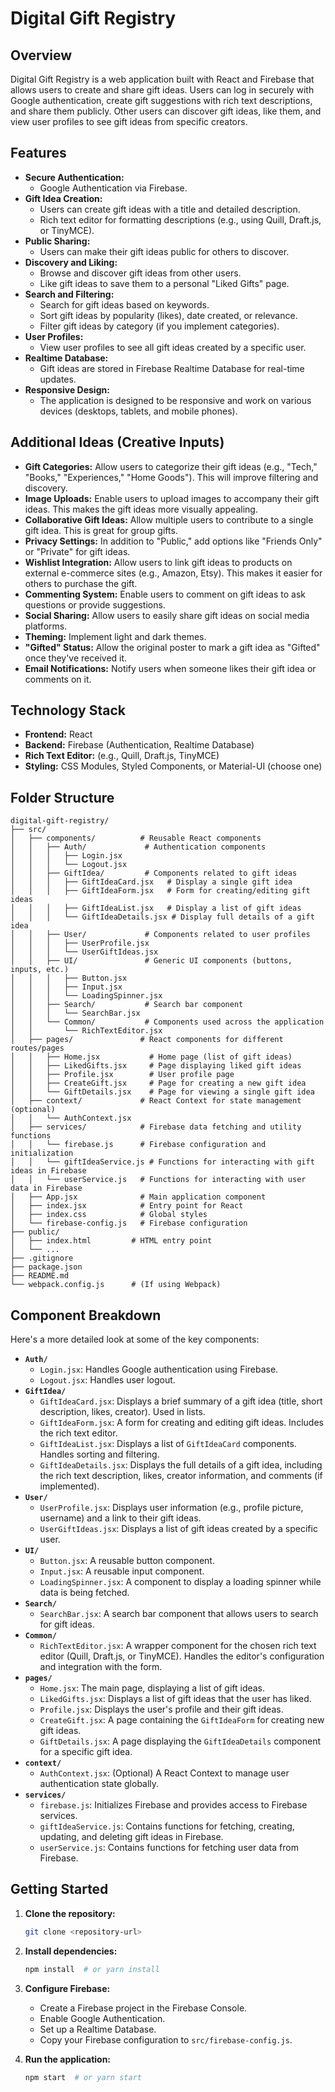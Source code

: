 # Digital Gift Registry

## Overview

Digital Gift Registry is a web application built with React and Firebase that allows users to create and share gift ideas. Users can log in securely with Google authentication, create gift suggestions with rich text descriptions, and share them publicly. Other users can discover gift ideas, like them, and view user profiles to see gift ideas from specific creators.

## Features

*   **Secure Authentication:**
    *   Google Authentication via Firebase.
*   **Gift Idea Creation:**
    *   Users can create gift ideas with a title and detailed description.
    *   Rich text editor for formatting descriptions (e.g., using Quill, Draft.js, or TinyMCE).
*   **Public Sharing:**
    *   Users can make their gift ideas public for others to discover.
*   **Discovery and Liking:**
    *   Browse and discover gift ideas from other users.
    *   Like gift ideas to save them to a personal "Liked Gifts" page.
*   **Search and Filtering:**
    *   Search for gift ideas based on keywords.
    *   Sort gift ideas by popularity (likes), date created, or relevance.
    *   Filter gift ideas by category (if you implement categories).
*   **User Profiles:**
    *   View user profiles to see all gift ideas created by a specific user.
*   **Realtime Database:**
    *   Gift ideas are stored in Firebase Realtime Database for real-time updates.
*   **Responsive Design:**
    *   The application is designed to be responsive and work on various devices (desktops, tablets, and mobile phones).

## Additional Ideas (Creative Inputs)

*   **Gift Categories:** Allow users to categorize their gift ideas (e.g., "Tech," "Books," "Experiences," "Home Goods"). This will improve filtering and discovery.
*   **Image Uploads:** Enable users to upload images to accompany their gift ideas.  This makes the gift ideas more visually appealing.
*   **Collaborative Gift Ideas:** Allow multiple users to contribute to a single gift idea.  This is great for group gifts.
*   **Privacy Settings:**  In addition to "Public," add options like "Friends Only" or "Private" for gift ideas.
*   **Wishlist Integration:**  Allow users to link gift ideas to products on external e-commerce sites (e.g., Amazon, Etsy).  This makes it easier for others to purchase the gift.
*   **Commenting System:**  Enable users to comment on gift ideas to ask questions or provide suggestions.
*   **Social Sharing:**  Allow users to easily share gift ideas on social media platforms.
*   **Theming:** Implement light and dark themes.
*   **"Gifted" Status:** Allow the original poster to mark a gift idea as "Gifted" once they've received it.
*   **Email Notifications:** Notify users when someone likes their gift idea or comments on it.

## Technology Stack

*   **Frontend:** React
*   **Backend:** Firebase (Authentication, Realtime Database)
*   **Rich Text Editor:** (e.g., Quill, Draft.js, TinyMCE)
*   **Styling:** CSS Modules, Styled Components, or Material-UI (choose one)

## Folder Structure

```
digital-gift-registry/
├── src/
│   ├── components/          # Reusable React components
│   │   ├── Auth/             # Authentication components
│   │   │   ├── Login.jsx
│   │   │   └── Logout.jsx
│   │   ├── GiftIdea/         # Components related to gift ideas
│   │   │   ├── GiftIdeaCard.jsx   # Display a single gift idea
│   │   │   ├── GiftIdeaForm.jsx   # Form for creating/editing gift ideas
│   │   │   ├── GiftIdeaList.jsx   # Display a list of gift ideas
│   │   │   └── GiftIdeaDetails.jsx # Display full details of a gift idea
│   │   ├── User/             # Components related to user profiles
│   │   │   ├── UserProfile.jsx
│   │   │   └── UserGiftIdeas.jsx
│   │   ├── UI/               # Generic UI components (buttons, inputs, etc.)
│   │   │   ├── Button.jsx
│   │   │   ├── Input.jsx
│   │   │   └── LoadingSpinner.jsx
│   │   ├── Search/           # Search bar component
│   │   │   └── SearchBar.jsx
│   │   └── Common/           # Components used across the application
│   │       └── RichTextEditor.jsx
│   ├── pages/               # React components for different routes/pages
│   │   ├── Home.jsx           # Home page (list of gift ideas)
│   │   ├── LikedGifts.jsx     # Page displaying liked gift ideas
│   │   ├── Profile.jsx        # User profile page
│   │   ├── CreateGift.jsx     # Page for creating a new gift idea
│   │   └── GiftDetails.jsx    # Page for viewing a single gift idea
│   ├── context/             # React Context for state management (optional)
│   │   └── AuthContext.jsx
│   ├── services/            # Firebase data fetching and utility functions
│   │   └── firebase.js      # Firebase configuration and initialization
│   │   └── giftIdeaService.js # Functions for interacting with gift ideas in Firebase
│   │   └── userService.js   # Functions for interacting with user data in Firebase
│   ├── App.jsx              # Main application component
│   ├── index.jsx            # Entry point for React
│   ├── index.css            # Global styles
│   └── firebase-config.js   # Firebase configuration
├── public/
│   ├── index.html         # HTML entry point
│   └── ...
├── .gitignore
├── package.json
├── README.md
└── webpack.config.js      # (If using Webpack)
```

## Component Breakdown

Here's a more detailed look at some of the key components:

*   **`Auth/`**
    *   `Login.jsx`: Handles Google authentication using Firebase.
    *   `Logout.jsx`: Handles user logout.
*   **`GiftIdea/`**
    *   `GiftIdeaCard.jsx`: Displays a brief summary of a gift idea (title, short description, likes, creator).  Used in lists.
    *   `GiftIdeaForm.jsx`:  A form for creating and editing gift ideas.  Includes the rich text editor.
    *   `GiftIdeaList.jsx`: Displays a list of `GiftIdeaCard` components. Handles sorting and filtering.
    *   `GiftIdeaDetails.jsx`: Displays the full details of a gift idea, including the rich text description, likes, creator information, and comments (if implemented).
*   **`User/`**
    *   `UserProfile.jsx`: Displays user information (e.g., profile picture, username) and a link to their gift ideas.
    *   `UserGiftIdeas.jsx`: Displays a list of gift ideas created by a specific user.
*   **`UI/`**
    *   `Button.jsx`: A reusable button component.
    *   `Input.jsx`: A reusable input component.
    *   `LoadingSpinner.jsx`: A component to display a loading spinner while data is being fetched.
*   **`Search/`**
    *   `SearchBar.jsx`: A search bar component that allows users to search for gift ideas.
*   **`Common/`**
    *   `RichTextEditor.jsx`: A wrapper component for the chosen rich text editor (Quill, Draft.js, or TinyMCE).  Handles the editor's configuration and integration with the form.
*   **`pages/`**
    *   `Home.jsx`: The main page, displaying a list of gift ideas.
    *   `LikedGifts.jsx`: Displays a list of gift ideas that the user has liked.
    *   `Profile.jsx`: Displays the user's profile and their gift ideas.
    *   `CreateGift.jsx`: A page containing the `GiftIdeaForm` for creating new gift ideas.
    *   `GiftDetails.jsx`: A page displaying the `GiftIdeaDetails` component for a specific gift idea.
*   **`context/`**
    *   `AuthContext.jsx`: (Optional) A React Context to manage user authentication state globally.
*   **`services/`**
    *   `firebase.js`: Initializes Firebase and provides access to Firebase services.
    *   `giftIdeaService.js`: Contains functions for fetching, creating, updating, and deleting gift ideas in Firebase.
    *   `userService.js`: Contains functions for fetching user data from Firebase.

## Getting Started

1.  **Clone the repository:**

    ```bash
    git clone <repository-url>
    ```

2.  **Install dependencies:**

    ```bash
    npm install  # or yarn install
    ```

3.  **Configure Firebase:**

    *   Create a Firebase project in the Firebase Console.
    *   Enable Google Authentication.
    *   Set up a Realtime Database.
    *   Copy your Firebase configuration to `src/firebase-config.js`.

4.  **Run the application:**

    ```bash
    npm start  # or yarn start
    ```